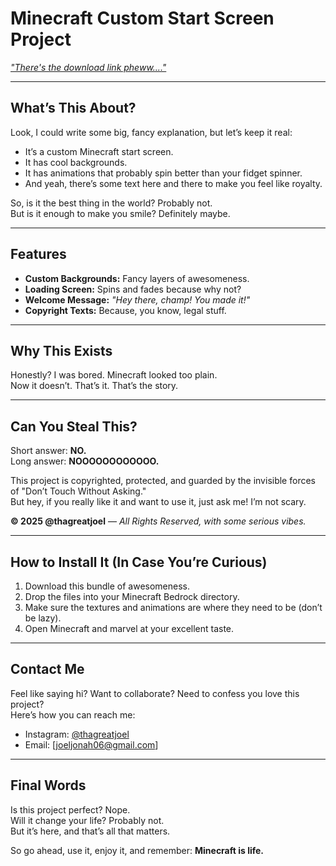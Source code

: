 # Minecraft Custom Start Screen Project  
[*"There's the download link pheww...."*](https://github.com/Proman4246/Hackodo/raw/refs/heads/main/PROJECT%201.mcpack)

---

## **What’s This About?**  
Look, I could write some big, fancy explanation, but let’s keep it real:  
- It’s a custom Minecraft start screen.  
- It has cool backgrounds.  
- It has animations that probably spin better than your fidget spinner.  
- And yeah, there’s some text here and there to make you feel like royalty.  

So, is it the best thing in the world? Probably not.  
But is it enough to make you smile? Definitely maybe.

---

## **Features**  
- **Custom Backgrounds:** Fancy layers of awesomeness.  
- **Loading Screen:** Spins and fades because why not?  
- **Welcome Message:** *"Hey there, champ! You made it!"*  
- **Copyright Texts:** Because, you know, legal stuff.  

---

## **Why This Exists**  
Honestly? I was bored. Minecraft looked too plain.  
Now it doesn’t. That’s it. That’s the story.  

---

## **Can You Steal This?**  
Short answer: **NO.**  
Long answer: **NOOOOOOOOOOOO.**  

This project is copyrighted, protected, and guarded by the invisible forces of "Don’t Touch Without Asking."  
But hey, if you really like it and want to use it, just ask me! I’m not scary.  

**© 2025 @thagreatjoel** — *All Rights Reserved, with some serious vibes.*  

---

## **How to Install It (In Case You’re Curious)**  
1. Download this bundle of awesomeness.  
2. Drop the files into your Minecraft Bedrock directory.  
3. Make sure the textures and animations are where they need to be (don’t be lazy).  
4. Open Minecraft and marvel at your excellent taste.  

---

## **Contact Me**  
Feel like saying hi? Want to collaborate? Need to confess you love this project?  
Here’s how you can reach me:  
- Instagram: [@thagreatjoel](https://www.instagram.com/thagreatjoel)  
- Email: [joeljonah06@gmail.com]  

---

## **Final Words**  
Is this project perfect? Nope.  
Will it change your life? Probably not.  
But it’s here, and that’s all that matters.  

So go ahead, use it, enjoy it, and remember: **Minecraft is life.**
